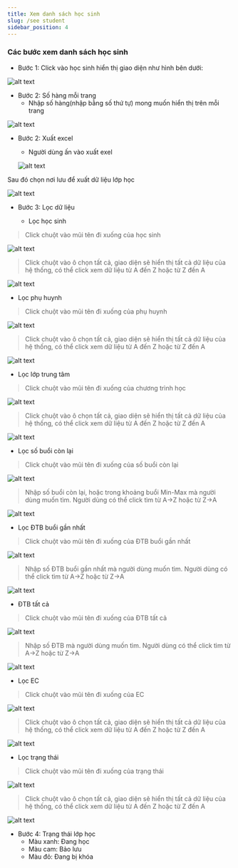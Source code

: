 ```yaml
---
title: Xem danh sách học sinh
slug: /see student
sidebar_position: 4
---
```


### Các bước xem danh sách học sinh

- Bước 1: Click vào học sinh hiển thị giao diện như hình bên dưới:

![alt text](/img/student/a1.png)

- Bước 2: Số hàng mỗi trang
  + Nhập số hàng(nhập bằng số thứ tự) mong muốn hiển thị trên mỗi trang
  
![alt text](/img/student/a2.png)

- Bước 2: Xuất excel

  + Người dùng ấn vào xuất exel

  ![alt text](/img/student/a3.png)

Sau đó chọn nơi lưu để xuất dữ liệu lớp học

 ![alt text](/img/student/a4.png)

- Bước 3: Lọc dữ liệu

  + Lọc học sinh
> Click chuột vào mũi tên đi xuống của học sinh

![alt text](/img/student/a5.png)

> Click chuột vào ô chọn tất cả, giao diện sẽ hiển thị tất cả dữ liệu của hệ thống, có thể click xem dữ liệu từ A đến Z hoặc từ Z đến A

![alt text](/img/student/a6.png)

  + Lọc phụ huynh

> Click chuột vào mũi tên đi xuống của phụ huynh

![alt text](/img/student/a7.png)

> Click chuột vào ô chọn tất cả, giao diện sẽ hiển thị tất cả dữ liệu của hệ thống, có thể click xem dữ liệu từ A đến Z hoặc từ Z đến A

![alt text](/img/student/a8.png)

  + Lọc lớp trung tâm
> Click chuột vào mũi tên đi xuống của chương trình học

![alt text](/img/student/a9.png)

> Click chuột vào ô chọn tất cả, giao diện sẽ hiển thị tất cả dữ liệu của hệ thống, có thể click xem dữ liệu từ A đến Z hoặc từ Z đến A

![alt text](/img/student/a10.png)

  + Lọc số buổi còn lại
> Click chuột vào mũi tên đi xuống của số buổi còn lại

![alt text](/img/student/a11.png)

> Nhập số buổi còn lại, hoặc trong khoảng buổi Min-Max mà người dùng muốn tìm. Người dùng có thể click tìm từ A->Z hoặc từ Z->A

![alt text](/img/student/a12.png)

  + Lọc ĐTB buổi gần nhất 

> Click chuột vào mũi tên đi xuống của ĐTB buổi gần nhất

![alt text](/img/student/a13.png)

> Nhập số ĐTB buổi gần nhất mà người dùng muốn tìm. Người dùng có thể click tìm từ A->Z hoặc từ Z->A

![alt text](/img/student/a14.png)

  + ĐTB tất cả

> Click chuột vào mũi tên đi xuống của ĐTB tất cả

![alt text](/img/student/a15.png)

> Nhập số ĐTB mà người dùng muốn tìm. Người dùng có thể click tìm từ A->Z hoặc từ Z->A

![alt text](/img/student/a16.png)

  + Lọc EC
> Click chuột vào mũi tên đi xuống của EC

![alt text](/img/student/a17.png)

> Click chuột vào ô chọn tất cả, giao diện sẽ hiển thị tất cả dữ liệu của hệ thống, có thể click xem dữ liệu từ A đến Z hoặc từ Z đến A

![alt text](/img/student/a18.png)

  + Lọc trạng thái

> Click chuột vào mũi tên đi xuống của trạng thái

![alt text](/img/student/a19.png)

> Click chuột vào ô chọn tất cả, giao diện sẽ hiển thị tất cả dữ liệu của hệ thống, có thể click xem dữ liệu từ A đến Z hoặc từ Z đến A

![alt text](/img/student/a20.png)

- Bước 4: Trạng thái lớp học
  + Màu xanh: Đang học 
  + Màu cam: Bảo lưu
  + Màu đỏ: Đang bị khóa
